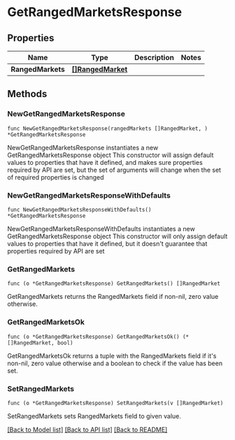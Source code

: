 # GetRangedMarketsResponse

## Properties

Name | Type | Description | Notes
------------ | ------------- | ------------- | -------------
**RangedMarkets** | [**[]RangedMarket**](RangedMarket.md) |  | 

## Methods

### NewGetRangedMarketsResponse

`func NewGetRangedMarketsResponse(rangedMarkets []RangedMarket, ) *GetRangedMarketsResponse`

NewGetRangedMarketsResponse instantiates a new GetRangedMarketsResponse object
This constructor will assign default values to properties that have it defined,
and makes sure properties required by API are set, but the set of arguments
will change when the set of required properties is changed

### NewGetRangedMarketsResponseWithDefaults

`func NewGetRangedMarketsResponseWithDefaults() *GetRangedMarketsResponse`

NewGetRangedMarketsResponseWithDefaults instantiates a new GetRangedMarketsResponse object
This constructor will only assign default values to properties that have it defined,
but it doesn't guarantee that properties required by API are set

### GetRangedMarkets

`func (o *GetRangedMarketsResponse) GetRangedMarkets() []RangedMarket`

GetRangedMarkets returns the RangedMarkets field if non-nil, zero value otherwise.

### GetRangedMarketsOk

`func (o *GetRangedMarketsResponse) GetRangedMarketsOk() (*[]RangedMarket, bool)`

GetRangedMarketsOk returns a tuple with the RangedMarkets field if it's non-nil, zero value otherwise
and a boolean to check if the value has been set.

### SetRangedMarkets

`func (o *GetRangedMarketsResponse) SetRangedMarkets(v []RangedMarket)`

SetRangedMarkets sets RangedMarkets field to given value.



[[Back to Model list]](../README.md#documentation-for-models) [[Back to API list]](../README.md#documentation-for-api-endpoints) [[Back to README]](../README.md)


